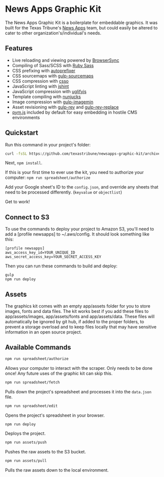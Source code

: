 # News Apps Graphic Kit

The News Apps Graphic Kit is a boilerplate for embeddable graphics. It was built for the Texas Tribune's [News Apps](https://twitter.com/newsapps) team, but could easily be altered to cater to other organization's/individual's needs.

## Features

- Live reloading and viewing powered by [BrowserSync](http://www.browsersync.io/)
- Compiling of Sass/SCSS with [Ruby Sass](http://sass-lang.com/)
- CSS prefixing with [autoprefixer](https://github.com/postcss/autoprefixer)
- CSS sourcemaps with [gulp-sourcemaps](https://www.npmjs.com/package/gulp-sourcemaps)
- CSS compression with [csso](https://github.com/css/csso)
- JavaScript linting with [jshint](http://jshint.com/)
- JavaScript compression with [uglifyjs](https://github.com/mishoo/UglifyJS2)
- Template compiling with [nunjucks](http://mozilla.github.io/nunjucks/)
- Image compression with [gulp-imagemin](https://github.com/sindresorhus/gulp-imagemin)
- Asset revisioning with [gulp-rev](https://github.com/sindresorhus/gulp-rev) and [gulp-rev-replace](https://github.com/jamesknelson/gulp-rev-replace)
- [pym.js](http://blog.apps.npr.org/pym.js/) included by default for easy embedding in hostile CMS environments

## Quickstart

Run this command in your project's folder:

```sh
curl -fsSL https://github.com/texastribune/newsapps-graphic-kit/archive/master.tar.gz | tar -xz --strip-components=1
```

Next, `npm install`.

If this is your first time to ever use the kit, you need to authorize your computer: `npm run spreadsheet/authorize`


Add your Google sheet's ID to the `config.json`, and override any sheets that need to be processed differently. (`keyvalue` or `objectlist`)

Get to work!

## Connect to S3

To use the commands to deploy your project to Amazon S3, you'll need to add a [profile newsapps] to ~/.aws/config. It should look something like this:

```
[profile newsapps]
aws_access_key_id=YOUR_UNIQUE_ID
aws_secret_access_key=YOUR_SECRET_ACCESS_KEY
```

Then you can run these commands to build and deploy:

```
gulp
npm run deploy
```

## Assets

The graphics kit comes with an empty app/assets folder for you to store images, fonts and data files. The kit works best if you add these files to app/assets/images, app/assets/fonts and app/assets/data. These files will automatically be ignored by git hub, if added to the proper folders, to prevent a storage overload and to keep files locally that may have sensitive information in an open source project.

## Available Commands

```sh
npm run spreadsheet/authorize
```
Allows your computer to interact with the scraper. Only needs to be done once! Any future uses of the graphic kit can skip this.

```sh
npm run spreadsheet/fetch
```
Pulls down the project's spreadsheet and processes it into the `data.json` file.

```sh
npm run spreadsheet/edit
```
Opens the project's spreadsheet in your browser.

```sh
npm run deploy
```
Deploys the project.

```sh
npm run assets/push
```
Pushes the raw assets to the S3 bucket.

```sh
npm run assets/pull
```
Pulls the raw assets down to the local environment.
